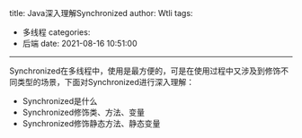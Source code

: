 title: Java深入理解Synchronized
author: Wtli
tags:
  - 多线程
categories:
  - 后端
date: 2021-08-16 10:51:00
---
Synchronized在多线程中，使用是最方便的，可是在使用过程中又涉及到修饰不同类型的场景，下面对Synchronized进行深入理解：

- Synchronized是什么
- Synchronized修饰类、方法、变量
- Synchronized修饰静态方法、静态变量

<!--more-->
